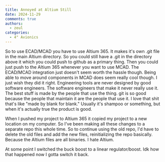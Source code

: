 ```yaml
---
title: Annoyed at Altium Still
date: 2024-11-29
comments: true
authors:
  - zeul
categories:
  - 4" Avionics
---
```


So to use ECAD/MCAD you have to use Altium 365. It makes it's own .git file in the main Altium directory. So you could still have a .git in the directory above it which you could push to github as a primary thing. Then you could just push to the Altium 365 whenever you want to use MCAD. The ECAD/MCAD integration just doesn't seem worth the hassle though. Being able to move around components in MCAD does seem really cool though. I just wish they did it right. Engineering tools are never designed by good software engineers. The software engineers that make it never really use it. The best stuff is made by the people that use the thing. git is so good because the people that maintain it are the people that use it. I love that shit that's like "made by blank for blank." Usually it's shampoo or something, but when it's actually true the product is good.

When I pushed my project to Altium 365 it copied my project to a new location on my computer. So I've been making all these changes to a separate repo this whole time. So to continue using the old repo, I'd have to delete the old files and add the new files, reinitializing the repo basically. Because the Altium files are all binaries. I hate Altium.


At some point I switched the buck boost to a linear regulator/boost. Idk how that happened now I gotta switch it back.

